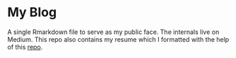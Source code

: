 # My Blog

A single Rmarkdown file to serve as my public face. The internals live on Medium. This repo also contains my resume which I formatted with the help of this [repo](https://github.com/ryanpeek/markdown_cv).
